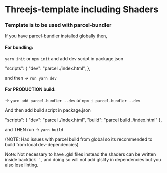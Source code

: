 # Threejs-template including Shaders

### Template is to be used with parcel-bundler

If you have parcel-bundler installed globally then,

#### For bundling:

`yarn init` or `npm init` and add dev script in package.json

"scripts": {
"dev": "parcel ./index.html",
},

and then -> `run yarn dev`

#### For PRODUCTION build:

-> `yarn add parcel-bundler --dev` or `npm i parcel-bundler --dev`

And then add build script in package.json

"scripts": {
"dev": "parcel ./index.html",
"build": "parcel build ./index.html"
},

and THEN run -> `yarn build`

(NOTE: Had issues with parcel build from global so its recommended to build from local dev-dependencies)

Note: Not necessary to have .glsl files instead the shaders can be written inside backtick `` , and doing so will not add glslify in dependencies but you also lose linting.
